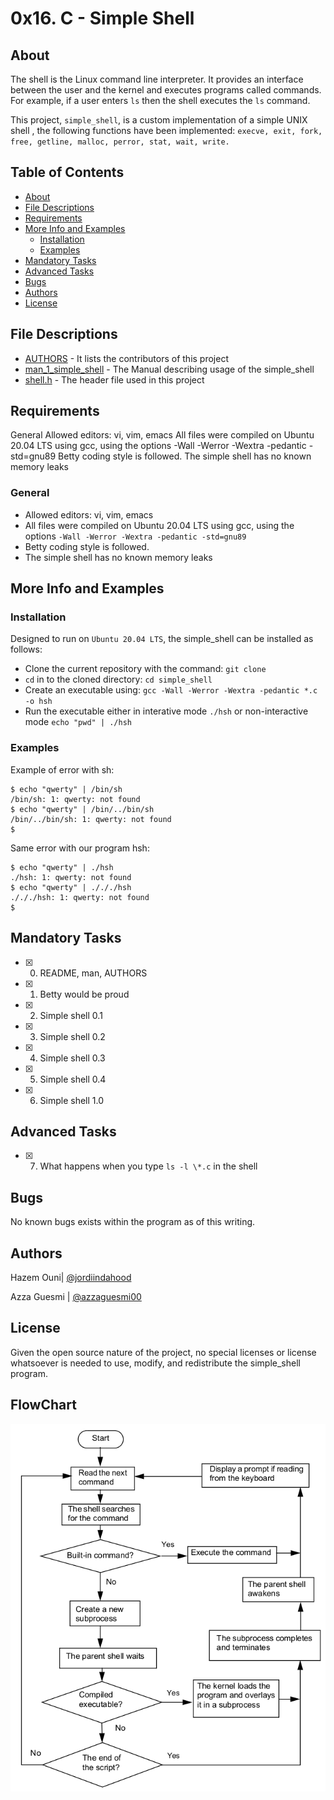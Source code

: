 # 0x16. C - Simple Shell
## About
The shell is the Linux command line interpreter. It provides an interface between the user and the kernel and executes programs called commands. For example, if a user enters `ls` then the shell executes the `ls` command.

This project, `simple_shell`, is a custom implementation of a simple UNIX shell , the following functions have been implemented: `execve, exit, fork, free, getline, malloc, perror, stat, wait, write.`

## Table of Contents
* [About](#About)
* [File Descriptions](#File-Descriptions)
* [Requirements](#Requirements)
* [More Info and Examples](#More-Info-and-Examples)
	* [Installation](#Installation)
	* [Examples](#Examples)
* [Mandatory Tasks](#Mandatory-Tasks)
* [Advanced Tasks](#Advanced-Tasks)
* [Bugs](#Bugs)
* [Authors](Authors)
* [License](#License)

## File Descriptions
* [AUTHORS](AUTHORS) - It lists the contributors of this project
* [man_1_simple_shell](man_1_simple_shell) - The Manual describing usage of the simple_shell
* [shell.h](shell.h) - The header file used in this project

## Requirements
General
Allowed editors: vi, vim, emacs
All files were compiled on Ubuntu 20.04 LTS using gcc, using the options -Wall -Werror -Wextra -pedantic -std=gnu89
Betty coding style is followed.
The simple shell has no known memory leaks
### General
 - Allowed editors: vi, vim, emacs
 - All files were compiled on Ubuntu 20.04 LTS using gcc, using the options `-Wall -Werror -Wextra -pedantic -std=gnu89`
 - Betty coding style is followed.
 - The simple shell has no known memory leaks

## More Info and Examples
### Installation
Designed to run on `Ubuntu 20.04 LTS`, the simple_shell can be installed as follows:
 * Clone the current repository with the command: ```git clone ```
 * `cd` in to the cloned directory: ```cd simple_shell```
 * Create an executable using: ```gcc -Wall -Werror -Wextra -pedantic *.c -o hsh```
 * Run the executable either in interative mode `./hsh` or non-interactive mode `echo "pwd" | ./hsh`

### Examples
Example of error with sh:
```
$ echo "qwerty" | /bin/sh
/bin/sh: 1: qwerty: not found
$ echo "qwerty" | /bin/../bin/sh
/bin/../bin/sh: 1: qwerty: not found
$
```
Same error with our program hsh:
```
$ echo "qwerty" | ./hsh
./hsh: 1: qwerty: not found
$ echo "qwerty" | ./././hsh
./././hsh: 1: qwerty: not found
$
```
## Mandatory Tasks
 - [x] 0. README, man, AUTHORS
 - [x] 1. Betty would be proud
 - [x] 2. Simple shell 0.1
 - [x] 3. Simple shell 0.2
 - [x] 4. Simple shell 0.3
 - [x] 5. Simple shell 0.4
 - [x] 6. Simple shell 1.0
## Advanced Tasks
 - [x] 7. What happens when you type `ls -l \*.c` in the shell
## Bugs
No known bugs exists within the program as of this writing.

## Authors
Hazem Ouni| [@jordiindahood](https://github.com/jordiindahood)

Azza Guesmi | [@azzaguesmi00](https://github.com/azzaguesmi00)

## License
Given the open source nature of the project, no special licenses or license whatsoever is needed to use, modify, and redistribute the simple_shell program.

## FlowChart
![Alt Text](hsh_flowchart.png)